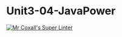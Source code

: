 # Unit3-04-JavaPower

[![Mr Coxall's Super Linter](https://github.com/ICS4U-Programming-TitwechW/Unit3-04-JavaPower/workflows/Mr%20Coxall's%20Super%20Linter/badge.svg)](https://github.com/ICS4U-Programming-TitwechW/Unit3-04-JavaPower/actions/)

